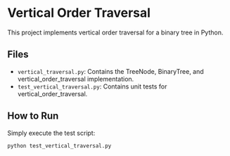 # Vertical Order Traversal

This project implements vertical order traversal for a binary tree in Python.

## Files
- `vertical_traversal.py`: Contains the TreeNode, BinaryTree, and vertical_order_traversal implementation.
- `test_vertical_traversal.py`: Contains unit tests for vertical_order_traversal.

## How to Run
Simply execute the test script:
```bash
python test_vertical_traversal.py
```
